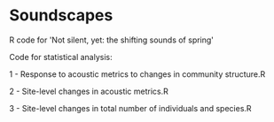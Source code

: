 # Soundscapes
R code for 'Not silent, yet: the shifting sounds of spring'

Code for statistical analysis: 

1 - Response to acoustic metrics to changes in community structure.R

2 - Site-level changes in acoustic metrics.R

3 - Site-level changes in total number of individuals and species.R
